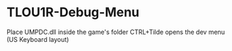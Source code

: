 # TLOU1R-Debug-Menu

Place UMPDC.dll inside the game's folder
CTRL+Tilde opens the dev menu (US Keyboard layout)
